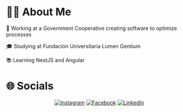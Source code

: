 # 👨‍💻 About Me
🏢 Working at a Government Cooperative creating software to optimize processes

🎓 Studying at Fundación Universitaria Lumen Gentium

📚 Learning NestJS and Angular

# 🌐 Socials
<p align="center">
  <a href="https://www.instagram.com/jbytecode"><img src="https://img.shields.io/badge/-Instagram-E4405F?style=flat-square&logo=instagram&logoColor=white" alt="Instagram"></a> <a href="https://www.facebook.com/yourusername"><img src="https://img.shields.io/badge/-Facebook-1877F2?style=flat-square&logo=facebook&logoColor=white" alt="Facebook"></a> <a href="https://www.linkedin.com/in/allan-joan-tobar-perlaza"><img src="https://img.shields.io/badge/-LinkedIn-0A66C2?style=flat-square&logo=linkedin&logoColor=white" alt="LinkedIn"></a>
</p>
